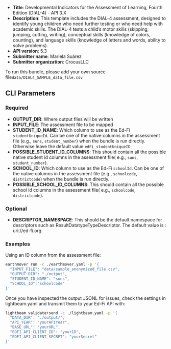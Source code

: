 * **Title**:  Developmental Indicators for the Assessment of Learning, Fourth Edition (DIAL-4) - API 3.X
* **Description**: This template includes the DIAL-4 assessment, designed to identify young children who need further testing or who need help with
academic skills. The DIAL-4 tests a child’s motor skills (skipping, jumping, cutting, writing), conceptual skills (knowledge
of colors, counting), and language skills (knowledge of letters and words, ability to solve problems).
* **API version**: 5.3
* **Submitter name**: Mariela Suárez
* **Submitter organization**: CrocusLLC

To run this bundle, please add your own source file<code>data/DIAL4_SAMPLE_data_file.csv</code>

## CLI Parameters

### Required
- **OUTPUT_DIR**: Where output files will be written
- **INPUT_FILE**: The assessment file to be mapped
- **STUDENT_ID_NAME**: Which column to use as the Ed-Fi `studentUniqueId`. Can be one of the native columns in the assessment file (e.g., `suns`, `student_number`) when the bundle is run directly. Otherwise leave the default value `edFi_studentUniqueID` 
- **POSSIBLE_STUDENT_ID_COLUMNS**: This should contain all the possible native student id columns in the assessment file( e.g., `suns`, `student_number`). 
- **SCHOOL_ID**: Which column to use as the Ed-Fi `schoolId`. Can be one of the native columns in the assessment file (e.g., `schoolcode`, `districtcode`) when the bundle is run directly.
- **POSSIBLE_SCHOOL_ID_COLUMNS**: This should contain all the possible school id columns in the assessment file( e.g., `schoolcode`, `districtcode`). 
### Optional
- **DESCRIPTOR_NAMESPACE**: This should be the default namespace for descriptors such as ResultDatatypeTypeDescriptor. The default value is : uri://ed-fi.org

### Examples

Using an ID column from the assessment file:
```bash
earthmover run -c ./earthmover.yaml -p '{
  "INPUT_FILE": "data/sample_anonymized_file.csv",
  "OUTPUT_DIR": "./output",
  "STUDENT_ID_NAME": "suns",
  "SCHOOL_ID":"schoolcode"
}'
```

Once you have inspected the output JSONL for issues, check the settings in lightbeam.yaml and transmit them to your Ed-Fi API with:

```bash
lightbeam validate+send -c ./lightbeam.yaml -p '{
  "DATA_DIR": "./output/",
  "API_YEAR": "yourAPIYear",
  "BASE_URL": "yourURL",
  "EDFI_API_CLIENT_ID": "yourID",
  "EDFI_API_CLIENT_SECRET": "yourSecret"
}'
```